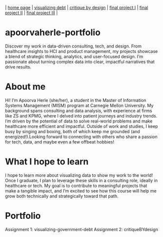 | [home page](https://herleapoorva.github.io/apoorvaherle-portfolio/) | [visualizing debt](https://herleapoorva.github.io/apoorvaherle-portfolio/visualizing-government-debt) | [critique by design](https://herleapoorva.github.io/apoorvaherle-portfolio/critiqueBYdesign) | [final project I](https://herleapoorva.github.io/apoorvaherle-portfolio/final_project_ApoorvaHerle.md) | [final project II](final-project-part-two) | [final project III](final-project-part-three) |


# apoorvaherle-portfolio
Discover my work in data-driven consulting, tech, and design. From healthcare insights to HCI and product management, my projects showcase a blend of strategic thinking, analytics, and user-focused design. I’m passionate about turning complex data into clear, impactful narratives that drive results.

# About me
Hi! I’m Apoorva Herle (she/her), a student in the Master of Information Systems Management (MISM) program at Carnegie Mellon University. My background spans consulting and data analysis, with experience at firms like ZS and KPMG, where I delved into patient journeys and industry trends. I’m driven by the potential of data to solve real-world problems and make healthcare more efficient and impactful.
Outside of work and studies, I keep busy by singing and boxing, both of which keep me grounded (and energized!).Looking forward to connecting with others who share a passion for tech, data, and maybe even a few offbeat hobbies!

# What I hope to learn
I hope to learn more about visualizing data to show my work to the world!
Once I graduate, I plan to leverage these skills in a consulting role, ideally in healthcare or tech. My goal is to contribute to meaningful projects that make a tangible impact, and I’m excited to see how this course will help me grow both technically and strategically toward that path.

# Portfolio 
Assignment 1: visualizing-government-debt
Assignment 2: critiqueBYdesign

